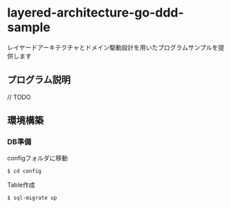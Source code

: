 # layered-architecture-go-ddd-sample
レイヤードアーキテクチャとドメイン駆動設計を用いたプログラムサンプルを提供します

## プログラム説明
// TODO

## 環境構築
### DB準備
configフォルダに移動
```
$ cd config
```

Table作成
```
$ sql-migrate up
```

